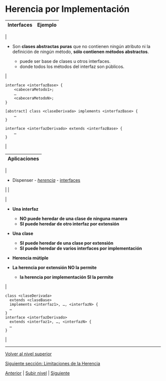 # Herencia por Implementación






| **Interfaces** | **Ejemplo** |
| --- | --- |
| 
* Son **clases abstractas puras** que no contienen ningún atributo ni la definición de ningún método, **sólo contienen métodos abstractos**.


	+ puede ser base de clases u otros interfaces.
	+ donde todos los métodos del interfaz son públicos.



 | 


```
interface <interfazBase> {
    <cabeceraMetodo1>;
    …
    <cabeceraMetodoN>;
}

[abstract] class <claseDerivada> implements <interfazBase> {
    …
}

interface <interfazDerivado> extends <interfazBase> {
    …
}
```


 |








| **Aplicaciones** |
| --- |
| 
* Dispenser - [*herencia*](https://github.com/USantaTecla-tech-java/src/tree/main/src/main/java/es/usantatecla/aX_dispensers/a5_extends_a2_dispenser) - [interfaces](https://github.com/USantaTecla-tech-java/src/tree/main/src/main/java/es/usantatecla/aX_dispensers/a6_interfaces)


 |  |







| 
* **Una interfaz**


	+ **NO puede heredar de una clase de ninguna manera**
	+ **SI puede heredar de otro interfaz por extensión**

* **Una clase**


	+ **SI puede heredar de una clase por extensión**
	+ **SI puede heredar de varios interfaces por implementación**

* **Herencia mútiple**
* **La herencia por extensión NO la permite**


	+ **la herencia por implementación SI la permite**



 | 


```
class <claseDerivada>
  extends <claseBase>
  implements <interfaz1>, …, <interfazN> {
  …
}
interface <interfazDerivado>
  extends <interfaz1>, …, <interfazN> {
  …
}
```


 |


---

[Volver al nivel superior](../README.md)

[Siguiente sección: Limitaciones de la Herencia](../u5inheritanceLimitations/README.md)


[Anterior](../u3abstractClasses/README.md) | [Subir nivel](../README.md) | [Siguiente](../u5inheritanceLimitations/README.md)
